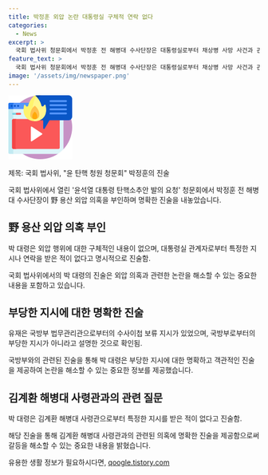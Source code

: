 ```yaml
---
title: 박정훈 외압 논란 대통령실 구체적 연락 없다
categories:
  - News
excerpt: >
  국회 법사위 청문회에서 박정훈 전 해병대 수사단장은 대통령실로부터 채상병 사망 사건과 관련한 외압을 받은 적이 없다고 주장했다. 야당 의원은 외압에 대한 구체적인 내용을 들을 수 없다며 입법청문회가 부당하게 열렸다고 주장했으며, 국방부로부터 받은 수사이첩 보류 지시에 대해서도 언급하였다. 이에 대한 박 대령의 진술에 대한 확인은 계속될 것으로 보인다.
feature_text: >
  국회 법사위 청문회에서 박정훈 전 해병대 수사단장은 대통령실로부터 채상병 사망 사건과 관련한 외압을 받은 적이 없다고 주장했다. 야당 의원은 외압에 대한 구체적인 내용을 들을 수 없다며 입법청문회가 부당하게 열렸다고 주장했으며, 국방부로부터 받은 수사이첩 보류 지시에 대해서도 언급하였다. 이에 대한 박 대령의 진술에 대한 확인은 계속될 것으로 보인다.
image: '/assets/img/newspaper.png'
---
```


<p><img src="/assets/img/news.png" alt="rentncar 속보" /></p>

<p>제목: 국회 법사위, "윤 탄핵 청원 청문회" 박정훈의 진술</p>

<p>국회 법사위에서 열린 '윤석열 대통령 탄핵소추안 발의 요청' 청문회에서 박정훈 전 해병대 수사단장이 野 용산 외압 의혹을 부인하며 명확한 진술을 내놓았습니다.</p>

<h2 data-ke-size="size26">野 용산 외압 의혹 부인</h2>

<p data-ke-size="size16">박 대령은 외압 행위에 대한 구체적인 내용이 없으며, 대통령실 관계자로부터 특정한 지시나 연락을 받은 적이 없다고 명시적으로 진술함.</p>

<p>국회 법사위에서의 박 대령의 진술은 외압 의혹과 관련한 논란을 해소할 수 있는 중요한 내용을 포함하고 있습니다.</p>

<h2 data-ke-size="size26">부당한 지시에 대한 명확한 진술</h2>

<p data-ke-size="size16">유재은 국방부 법무관리관으로부터의 수사이첩 보류 지시가 있었으며, 국방부로부터의 부당한 지시가 아니라고 설명한 것으로 확인됨.</p>

<p>국방부와의 관련된 진술을 통해 박 대령은 부당한 지시에 대한 명확하고 객관적인 진술을 제공하여 논란을 해소할 수 있는 중요한 정보를 제공했습니다.</p>

<h2 data-ke-size="size26">김계환 해병대 사령관과의 관련 질문</h2>

<p data-ke-size="size16">박 대령은 김계환 해병대 사령관으로부터 특정한 지시를 받은 적이 없다고 진술함.</p>

<p>해당 진술을 통해 김계환 해병대 사령관과의 관련된 의혹에 명확한 진술을 제공함으로써 갈등을 해소할 수 있는 중요한 내용을 밝혔습니다.</p>
유용한 생활 정보가 필요하시다면, <a href="https://qoogle.tistory.com" rel="dofollow">qoogle.tistory.com</a>


